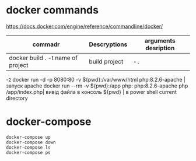 # docker commands
https://docs.docker.com/engine/reference/commandline/docker/


commadr  | Descryptions | arguments desription
------------- | ------------- | -------------
docker build . -t name of project  | build project | -`.`
-`2`
docker run -d -p 8080:80 -v ${pwd}:/var/www/html php:8.2.6-apache  | запуск apache
docker run --rm -v ${pwd}:/app php: php:8.2.6-apache php /app/index.php| вивід файла в консоль
${pwd} | в power shell current directory


# docker-compose

``` 
docker-compose up
docker-compose down
docker-compose ls
docker-compose ps
```


    

